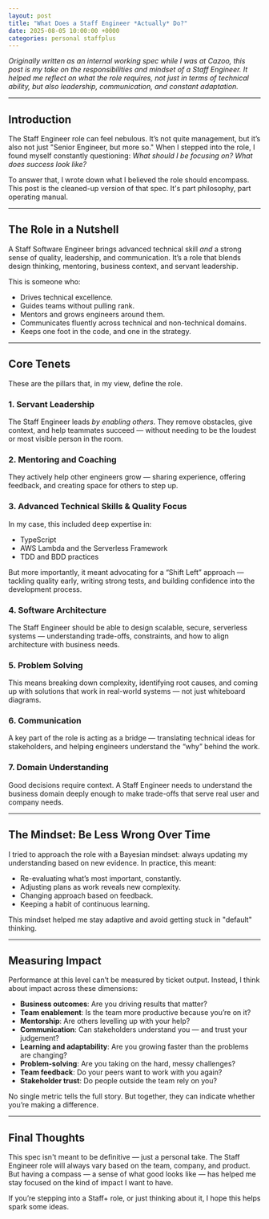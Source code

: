 ```yaml
---
layout: post
title: "What Does a Staff Engineer *Actually* Do?"
date: 2025-08-05 10:00:00 +0000
categories: personal staffplus
---
```


*Originally written as an internal working spec while I was at Cazoo, this post is my take on the responsibilities and mindset of a Staff Engineer. It helped me reflect on what the role requires, not just in terms of technical ability, but also leadership, communication, and constant adaptation.*

---

## Introduction

The Staff Engineer role can feel nebulous. It’s not quite management, but it’s also not just "Senior Engineer, but more so." When I stepped into the role, I found myself constantly questioning: *What should I be focusing on? What does success look like?*

To answer that, I wrote down what I believed the role should encompass. This post is the cleaned-up version of that spec. It's part philosophy, part operating manual.

---

## The Role in a Nutshell

A Staff Software Engineer brings advanced technical skill *and* a strong sense of quality, leadership, and communication. It’s a role that blends design thinking, mentoring, business context, and servant leadership.

This is someone who:

- Drives technical excellence.
- Guides teams without pulling rank.
- Mentors and grows engineers around them.
- Communicates fluently across technical and non-technical domains.
- Keeps one foot in the code, and one in the strategy.

---

## Core Tenets

These are the pillars that, in my view, define the role.

### 1. Servant Leadership

The Staff Engineer leads *by enabling others*. They remove obstacles, give context, and help teammates succeed — without needing to be the loudest or most visible person in the room.

### 2. Mentoring and Coaching

They actively help other engineers grow — sharing experience, offering feedback, and creating space for others to step up.

### 3. Advanced Technical Skills & Quality Focus

In my case, this included deep expertise in:

- TypeScript
- AWS Lambda and the Serverless Framework
- TDD and BDD practices

But more importantly, it meant advocating for a “Shift Left” approach — tackling quality early, writing strong tests, and building confidence into the development process.

### 4. Software Architecture

The Staff Engineer should be able to design scalable, secure, serverless systems — understanding trade-offs, constraints, and how to align architecture with business needs.

### 5. Problem Solving

This means breaking down complexity, identifying root causes, and coming up with solutions that work in real-world systems — not just whiteboard diagrams.

### 6. Communication

A key part of the role is acting as a bridge — translating technical ideas for stakeholders, and helping engineers understand the “why” behind the work.

### 7. Domain Understanding

Good decisions require context. A Staff Engineer needs to understand the business domain deeply enough to make trade-offs that serve real user and company needs.

---

## The Mindset: Be Less Wrong Over Time

I tried to approach the role with a Bayesian mindset: always updating my understanding based on new evidence. In practice, this meant:

- Re-evaluating what’s most important, constantly.
- Adjusting plans as work reveals new complexity.
- Changing approach based on feedback.
- Keeping a habit of continuous learning.

This mindset helped me stay adaptive and avoid getting stuck in "default" thinking.

---

## Measuring Impact

Performance at this level can’t be measured by ticket output. Instead, I think about impact across these dimensions:

- **Business outcomes**: Are you driving results that matter?
- **Team enablement**: Is the team more productive because you’re on it?
- **Mentorship**: Are others levelling up with your help?
- **Communication**: Can stakeholders understand you — and trust your judgement?
- **Learning and adaptability**: Are you growing faster than the problems are changing?
- **Problem-solving**: Are you taking on the hard, messy challenges?
- **Team feedback**: Do your peers want to work with you again?
- **Stakeholder trust**: Do people outside the team rely on you?

No single metric tells the full story. But together, they can indicate whether you’re making a difference.

---

## Final Thoughts

This spec isn't meant to be definitive — just a personal take. The Staff Engineer role will always vary based on the team, company, and product. But having a compass — a sense of what good looks like — has helped me stay focused on the kind of impact I want to have.

If you’re stepping into a Staff+ role, or just thinking about it, I hope this helps spark some ideas.
